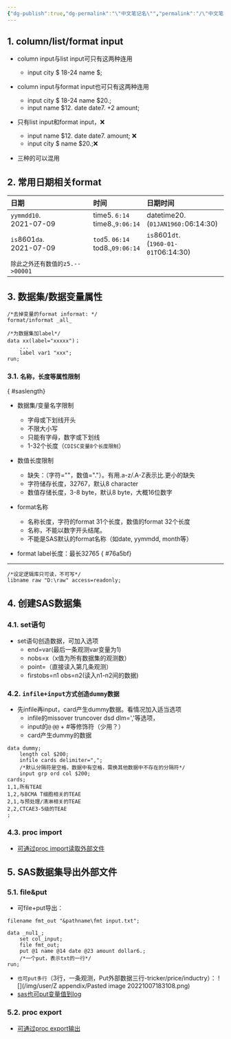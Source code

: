 ```yaml
---
{"dg-publish":true,"dg-permalink":"\"中文笔记名\"","permalink":"/\"中文笔记名\"/"}
---
```



## 1. column/list/format input

- column input与list input可只有这两种连用
	- input city $ 18-24 name $;

- column input与format input也可只有这两种连用
	- input city $ 18-24 name $20.;
	- input name $12. date date7. +2 amount;

- 只有list input和format input，❌
	- input name $12. date date7. amount; ❌
	- input city $ name $20.;❌

- 三种的可以混用

 
## 2. 常用日期相关format


|  日期                           |  时间                                  |  日期时间                                      |
|:------------------------------|:-------------------------------------|:-------------------------------------------|
|  `yymmdd10`.</br>2021-07-09     |  time5. `6:14`</br>time8.,`9:06:14`  |  datetime20.</br>(`01JAN1960:`06:14:30)    |
|  `is`8601`da`.<br>2021-07-09  | `tod`5. `06:14`<br>tod8.,`09:06:14`  |  `is`8601`dt`.<br>(`1960-01-01T`06:14:30)  |
| `除此之外还有数值的z5.-->00001`     |                                      |                                            |  

## 3. 数据集/数据变量属性

```sas
/*去掉变量的format informat: */
format/informat _all_

/*为数据集加label*/
data xx(label="xxxxx")；
	...
	label var1 "xxx";
run;
```


### 3.1. `名称，长度等属性限制`
{ #saslength}


- 数据集/变量名字限制
	- 字母或下划线开头
	- 不限大小写
	- 只能有字母，数字或下划线
	- 1-32个长度（`CDISC变量8个长度限制`）

- 数值长度限制
	- 缺失：（字符=""，数值="."）。有用.a-z/.A-Z表示比.更小的缺失
	- 字符储存长度，32767，默认8 character
	- 数值存储长度，3-8 byte，默认8 byte，大概16位数字

- format名称
	- 名称长度，字符的format 31个长度，数值的format 32个长度
	- 名称，不能以数字开头结尾。
	- 不能是SAS默认的format名称（如date, yymmdd, month等）

- format label长度：最长32765
{ #76a5bf}



---

```sas
/*设定逻辑库只可读，不可写*/
libname raw "D:\raw" access=readonly;
```

## 4. 创建SAS数据集

### 4.1. set语句

- set语句创造数据，可加入选项
	- end=var(最后一条观测var变量为1) 
	- nobs=x（x值为所有数据集的观测数）
	- point=（直接读入第几条观测）
	- firstobs=n1 obs=n2(读入n1-n2间的数据)

### 4.2. `infile+input方式创造dummy数据`

- 先infile再input，card产生dummy数据。看情况加入适当选项
	- infile的missover truncover dsd dlm=','等选项，
	- input的`@` `@@` + \#等修饰符（少用？）
	- card产生dummy的数据

```sas
data dummy;
	length col $200;
	infile cards delimiter=",";
	/*默认分隔符是空格，数据中有空格，需换其他数据中不存在的分隔符*/
	input grp ord col $200;
cards;
1,1,所有TEAE
1,2,与BCMA T细胞相关的TEAE
2,1,与预处理/清淋相关的TEAE
2,2,CTCAE3-5级的TEAE
;	
```

### 4.3. proc import

- [可通过proc import读取外部文件](04%20Proc%20step.md#1.3%20proc%20import)

## 5. SAS数据集导出外部文件

### 5.1. file&put

- 可file+put导出：
```sas
filename fmt_out "&pathname\fmt input.txt";

data _nul1_;
	set col_input; 
	file fmt_out;
	put @1 name @14 date @23 amount dollar6.;
	/*一个put，表示txt的一行*/
run;
```
- `也可put多行`（3行，一条观测，Put外部数据三行-tricker/price/inductry）：
![](/img/user/Z appendix/Pasted image 20221007183108.png)
- [sas也可put变量值到log](03%20sas%20statement.md#1%203%20put，输出value到log)

### 5.2. proc export
-  [可通过proc export输出](04%20Proc%20step.md#1.2%20proc%20export)










